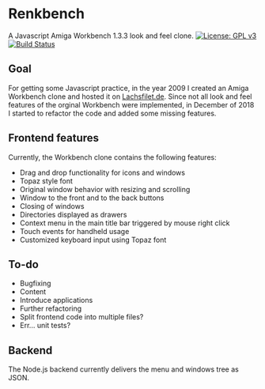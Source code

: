 # Renkbench
A Javascript Amiga Workbench 1.3.3 look and feel clone.
[![License: GPL v3](https://img.shields.io/badge/License-GPL%20v3-blue.svg)](https://github.com/lachsfilet/Renkbench/blob/master/LICENSE)
[![Build Status](https://dev.azure.com/janrenken/Renkbench/_apis/build/status/lachsfilet.Renkbench?branchName=master)](https://dev.azure.com/janrenken/Renkbench/_build/latest?definitionId=1&branchName=master)

## Goal
For getting some Javascript practice, in the year 2009 I created an Amiga Workbench clone and hosted it on [Lachsfilet.de](http://www.lachsfilet.de/).
Since not all look and feel features of the orginal Workbench were implemented, in December of 2018 I started to refactor the code and added some missing features.

## Frontend features
Currently, the Workbench clone contains the following features:

* Drag and drop functionality for icons and windows
* Topaz style font
* Original window behavior with resizing and scrolling
* Window to the front and to the back buttons
* Closing of windows
* Directories displayed as drawers
* Context menu in the main title bar triggered by mouse right click
* Touch events for handheld usage
* Customized keyboard input using Topaz font

## To-do
* Bugfixing
* Content
* Introduce applications
* Further refactoring
* Split frontend code into multiple files?
* Err... unit tests?

## Backend
The Node.js backend currently delivers the menu and windows tree as JSON.